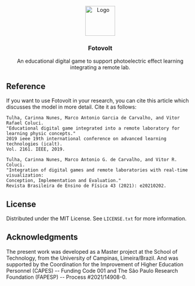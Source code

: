 <!-- PROJECT LOGO -->
<br />
<div align="center">
  <a href="https://github.com/othneildrew/Best-README-Template">
    <img src="images/logo.png" alt="Logo" width="80" height="80">
  </a>

  <h3 align="center">Fotovolt</h3>

  <p align="center">
    An educational digital game to support photoelectric effect learning integrating a remote lab.
  </p>
</div>

<!-- REFERENCE -->
## Reference
If you want to use Fotovolt in your research, you can cite this article which discusses the model in more detail. Cite it as follows:
```
Tulha, Carinna Nunes, Marco Antonio Garcia de Carvalho, and Vitor Rafael Coluci.
"Educational digital game integrated into a remote laboratory for learning physic concepts."
2019 ieee 19th international conference on advanced learning technologies (icalt).
Vol. 2161. IEEE, 2019.
```

```
Tulha, Carinna Nunes, Marco Antonio G. de Carvalho, and Vitor R. Coluci.
"Integration of digital games and remote laboratories with real-time visualization:
Conception, Implementation and Evaluation."
Revista Brasileira de Ensino de Física 43 (2021): e20210202.
```

<!-- LICENSE -->
## License

Distributed under the MIT License. See `LICENSE.txt` for more information.

<!-- ACKNOWLEDGMENTS -->
## Acknowledgments

The present work was developed as a Master project at the School of Technology, from the University of Campinas, Limeira/Brazil. And was supported by the Coordination for the Improvement of Higher Education Personnel (CAPES) -- Funding Code 001 and The São Paulo Research Foundation (FAPESP) -- Process \#2021/14908-0. 




